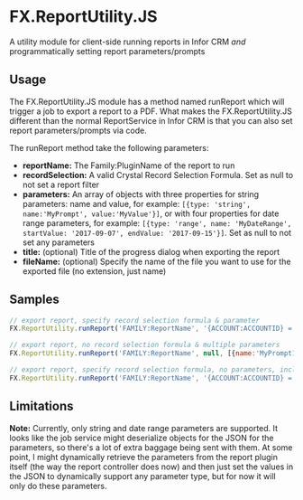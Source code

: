 # FX.ReportUtility.JS
A utility module for client-side running reports in Infor CRM *and* programmatically setting report parameters/prompts

## Usage 

The FX.ReportUtility.JS module has a method named runReport which will trigger a job to export a report to a PDF. What makes the FX.ReportUtility.JS different than the normal ReportService in Infor CRM is that you can also set report parameters/prompts via code. 

The runReport method take the following parameters:
* **reportName:** The Family:PluginName of the report to run
* **recordSelection:** A valid Crystal Record Selection Formula. Set as null to not set a report filter
* **parameters:** An array of objects with three properties for string parameters: name and value, for example: `[{type: 'string', name:'MyPrompt', value:'MyValue'}]`, or with four properties for date range parameters, for example: `[{type: 'range', name: 'MyDateRange', startValue: '2017-09-07', endValue: '2017-09-15'}]`. Set as null to not set any parameters
* **title:** (optional) Title of the progress dialog when exporting the report
* **fileName:** (optional) Specify the name of the file you want to use for the exported file (no extension, just name)

## Samples

```javascript
// export report, specify record selection formula & parameter
FX.ReportUtility.runReport('FAMILY:ReportName', '{ACCOUNT:ACCOUNTID} = "AXXXX0000001"', [{name:'MyPrompt', value:'My Value'}]);
```

```javascript
// export report, no record selection formula & multiple parameters
FX.ReportUtility.runReport('FAMILY:ReportName', null, [{name:'MyPrompt1', value:'My Value 1'}, {name:'MyPrompt2', value:'My Value 2'}]);
```

```javascript
// export report, specify record selection formula, no parameters, include title and filename
FX.ReportUtility.runReport('FAMILY:ReportName', '{ACCOUNT:ACCOUNTID} = "AXXXX0000001"', null, 'My Title', 'MyExportedFile');
```

## Limitations 
**Note:** Currently, only string and date range parameters are supported. It looks like the job service might deserialize objects for the JSON for the parameters, so there's a lot of extra baggage being sent with them. At some point, I might dynamically retrieve the parameters from the report plugin itself (the way the report controller does now) and then just set the values in the JSON to dynamically support any parameter type, but for now it will only do these parameters.
